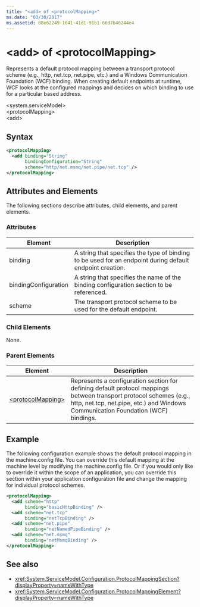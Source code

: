 ```yaml
---
title: "<add> of <protocolMapping>"
ms.date: "03/30/2017"
ms.assetid: 08e62249-1641-41d1-91b1-66d7b46244e4
---
```

# \<add> of \<protocolMapping>
Represents a default protocol mapping between a transport protocol scheme (e.g., http, net.tcp, net.pipe, etc.) and a Windows Communication Foundation (WCF) binding. When creating default endpoints at runtime, WCF looks at the configured mappings and decides on which binding to use for a particular based address.  
  
 \<system.serviceModel>  
\<protocolMapping>  
\<add>  
  
## Syntax  
  
```xml  
<protocolMapping>
  <add binding="String"
       bindingConfiguration="String"
       scheme="http/net.msmq/net.pipe/net.tcp" />
</protocolMapping>
```  
  
## Attributes and Elements  
 The following sections describe attributes, child elements, and parent elements.  
  
### Attributes  
  
|Element|Description|  
|-------------|-----------------|  
|binding|A string that specifies the type of binding to be used for an endpoint during default endpoint creation.|  
|bindingConfiguration|A string that specifies the name of the binding configuration section to be referenced.|  
|scheme|The transport protocol scheme to be used for the default endpoint.|  
  
### Child Elements  
 None.  
  
### Parent Elements  
  
|Element|Description|  
|-------------|-----------------|  
|[\<protocolMapping>](../../../../../docs/framework/configure-apps/file-schema/wcf/protocolmapping.md)|Represents a configuration section for defining default protocol mappings between transport protocol schemes (e.g., http, net.tcp, net.pipe, etc.) and Windows Communication Foundation (WCF) bindings.|  
  
## Example  
 The following configuration example shows the default protocol mapping in the machine.config file. You can override this default mapping at the machine level by modifying the machine.config file. Or if you would only like to override it within the scope of an application, you can override this section within your application configuration file and change the mapping for individual protocol schemes.  
  
```xml  
<protocolMapping>
  <add scheme="http"
       binding="basicHttpBinding" />
  <add scheme="net.tcp"
       binding="netTcpBinding" />
  <add scheme="net.pipe"
       binding="netNamedPipeBinding" />
  <add scheme="net.msmq"
       binding="netMsmqBinding" />
</protocolMapping>
```  
  
## See also

- <xref:System.ServiceModel.Configuration.ProtocolMappingSection?displayProperty=nameWithType>
- <xref:System.ServiceModel.Configuration.ProtocolMappingElement?displayProperty=nameWithType>
